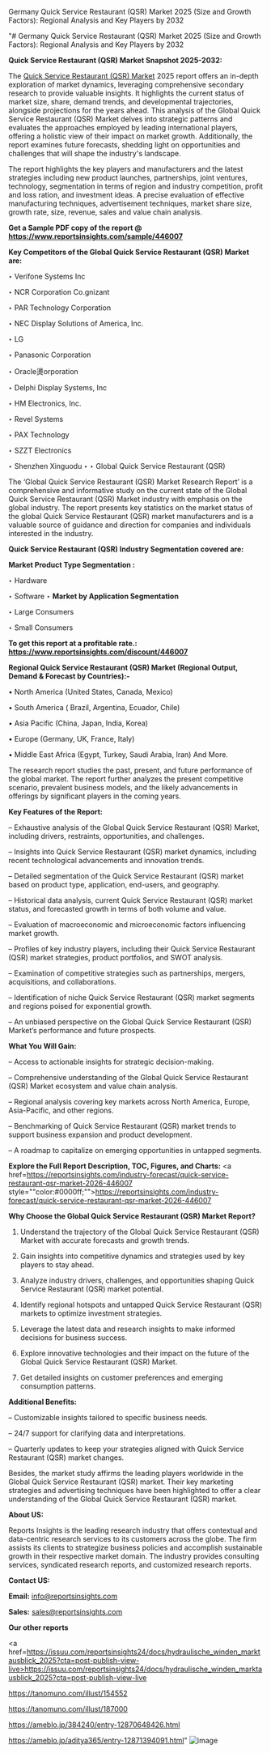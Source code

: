 Germany Quick Service Restaurant (QSR) Market 2025 (Size and Growth Factors): Regional Analysis and Key Players by 2032

"# Germany Quick Service Restaurant (QSR) Market 2025 (Size and Growth Factors): Regional Analysis and Key Players by 2032

<strong>Quick Service Restaurant (QSR) Market Snapshot 2025-2032:</strong>

The <a href=https://www.reportsinsights.com/sample/446007>Quick Service Restaurant (QSR) Market</a> 2025 report offers an in-depth exploration of market dynamics, leveraging comprehensive secondary research to provide valuable insights. It highlights the current status of market size, share, demand trends, and developmental trajectories, alongside projections for the years ahead. This analysis of the Global Quick Service Restaurant (QSR) Market delves into strategic patterns and evaluates the approaches employed by leading international players, offering a holistic view of their impact on market growth. Additionally, the report examines future forecasts, shedding light on opportunities and challenges that will shape the industry's landscape.

The report highlights the key players and manufacturers and the latest strategies including new product launches, partnerships, joint ventures, technology, segmentation in terms of region and industry competition, profit and loss ration, and investment ideas. A precise evaluation of effective manufacturing techniques, advertisement techniques, market share size, growth rate, size, revenue, sales and value chain analysis.

<strong>Get a Sample PDF copy of the report @ <a href=https://www.reportsinsights.com/sample/446007 style=color:#0000ff;>https://www.reportsinsights.com/sample/446007</a></strong>

<strong>Key Competitors of the Global Quick Service Restaurant (QSR) Market are:</strong>

‣ Verifone Systems Inc

‣ NCR Corporation
 Co.gnizant

‣ PAR Technology Corporation

‣ NEC Display Solutions of America, Inc.

‣ LG

‣ Panasonic Corporation

‣ Oracle燙orporation

‣ Delphi Display Systems, Inc

‣ HM Electronics, Inc.

‣ Revel Systems

‣ PAX Technology

‣ SZZT Electronics

‣ Shenzhen Xinguodu
‣ 
‣ Global Quick Service Restaurant (QSR)

The ‘Global Quick Service Restaurant (QSR) Market Research Report’ is a comprehensive and informative study on the current state of the Global Quick Service Restaurant (QSR) Market industry with emphasis on the global industry. The report presents key statistics on the market status of the global Quick Service Restaurant (QSR) market manufacturers and is a valuable source of guidance and direction for companies and individuals interested in the industry.

<strong>Quick Service Restaurant (QSR) Industry Segmentation covered are:</strong>

<strong>Market Product Type Segmentation :</strong>

‣ Hardware

‣ Software
‣ 
<strong>Market by Application Segmentation</strong>

‣ Large Consumers

‣ Small Consumers

<strong>To get this report at a profitable rate.: <a href=https://www.reportsinsights.com/discount/446007 style=color:#0000ff;>https://www.reportsinsights.com/discount/446007</a></strong>

<strong>Regional Quick Service Restaurant (QSR) Market (Regional Output, Demand &amp; Forecast by Countries):-</strong>

• North America (United States, Canada, Mexico)

• South America ( Brazil, Argentina, Ecuador, Chile)

• Asia Pacific (China, Japan, India, Korea)

• Europe (Germany, UK, France, Italy)

• Middle East Africa (Egypt, Turkey, Saudi Arabia, Iran) And More.

The research report studies the past, present, and future performance of the global market. The report further analyzes the present competitive scenario, prevalent business models, and the likely advancements in offerings by significant players in the coming years.

<strong>Key Features of the Report:</strong>

– Exhaustive analysis of the Global Quick Service Restaurant (QSR) Market, including drivers, restraints, opportunities, and challenges.

– Insights into Quick Service Restaurant (QSR) market dynamics, including recent technological advancements and innovation trends.

– Detailed segmentation of the Quick Service Restaurant (QSR) market based on product type, application, end-users, and geography.

– Historical data analysis, current Quick Service Restaurant (QSR) market status, and forecasted growth in terms of both volume and value.

– Evaluation of macroeconomic and microeconomic factors influencing market growth.

– Profiles of key industry players, including their Quick Service Restaurant (QSR) market strategies, product portfolios, and SWOT analysis.

– Examination of competitive strategies such as partnerships, mergers, acquisitions, and collaborations.

– Identification of niche Quick Service Restaurant (QSR) market segments and regions poised for exponential growth.

– An unbiased perspective on the Global Quick Service Restaurant (QSR) Market’s performance and future prospects.

<strong>What You Will Gain:</strong>

– Access to actionable insights for strategic decision-making.

– Comprehensive understanding of the Global Quick Service Restaurant (QSR) Market ecosystem and value chain analysis.

– Regional analysis covering key markets across North America, Europe, Asia-Pacific, and other regions.

– Benchmarking of Quick Service Restaurant (QSR) market trends to support business expansion and product development.

– A roadmap to capitalize on emerging opportunities in untapped segments.

<strong>Explore the Full Report Description, TOC, Figures, and Charts:</strong>
<a href=https://reportsinsights.com/industry-forecast/quick-service-restaurant-qsr-market-2026-446007 style=""color:#0000ff;"">https://reportsinsights.com/industry-forecast/quick-service-restaurant-qsr-market-2026-446007</a>

<strong>Why Choose the Global Quick Service Restaurant (QSR) Market Report?</strong>

1. Understand the trajectory of the Global Quick Service Restaurant (QSR) Market with accurate forecasts and growth trends.

2. Gain insights into competitive dynamics and strategies used by key players to stay ahead.

3. Analyze industry drivers, challenges, and opportunities shaping Quick Service Restaurant (QSR) market potential.

4. Identify regional hotspots and untapped Quick Service Restaurant (QSR) markets to optimize investment strategies.

5. Leverage the latest data and research insights to make informed decisions for business success.

6. Explore innovative technologies and their impact on the future of the Global Quick Service Restaurant (QSR) Market.

7. Get detailed insights on customer preferences and emerging consumption patterns.

<strong>Additional Benefits:</strong>

– Customizable insights tailored to specific business needs.

– 24/7 support for clarifying data and interpretations.

– Quarterly updates to keep your strategies aligned with Quick Service Restaurant (QSR) market changes.

Besides, the market study affirms the leading players worldwide in the Global Quick Service Restaurant (QSR) market. Their key marketing strategies and advertising techniques have been highlighted to offer a clear understanding of the Global Quick Service Restaurant (QSR) market.

<strong><strong>About US</strong>:</strong>

Reports Insights is the leading research industry that offers contextual and data-centric research services to its customers across the globe. The firm assists its clients to strategize business policies and accomplish sustainable growth in their respective market domain. The industry provides consulting services, syndicated research reports, and customized research reports.

<strong>Contact US:</strong>

<p class=><b>Email:</b> <a href=mailto:info@reportsinsights.com>info@reportsinsights.com</a></p>
<p class=><b>Sales:</b> <a href=mailto:sales@reportsinsights.com>sales@reportsinsights.com</a></p>

<strong>Our other reports</strong>

<a href=https://issuu.com/reportsinsights24/docs/hydraulische_winden_marktausblick_2025?cta=post-publish-view-live>https://issuu.com/reportsinsights24/docs/hydraulische_winden_marktausblick_2025?cta=post-publish-view-live</a>

<a href=https://tanomuno.com/illust/154552>https://tanomuno.com/illust/154552</a>

<a href=https://tanomuno.com/illust/187000>https://tanomuno.com/illust/187000</a>

<a href=https://ameblo.jp/384240/entry-12870648426.html>https://ameblo.jp/384240/entry-12870648426.html</a>

<a href=https://ameblo.jp/aditya365/entry-12871394091.html>https://ameblo.jp/aditya365/entry-12871394091.html</a>"
![image](https://github.com/user-attachments/assets/ebead923-3fbf-46f7-aebe-7e65902f08f8)
